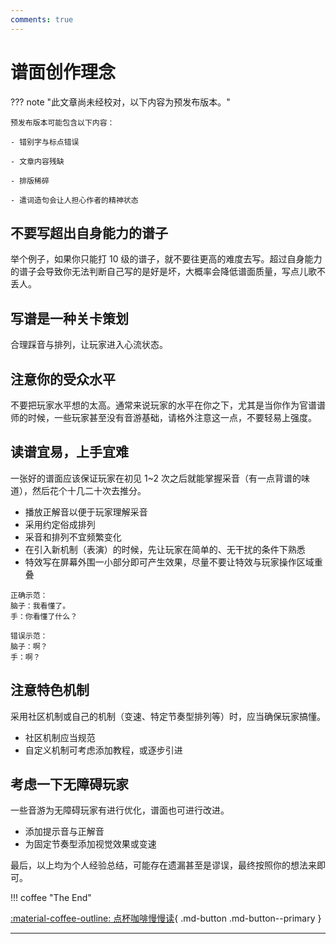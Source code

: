 ```yaml
---
comments: true
---
```



# 谱面创作理念


??? note "此文章尚未经校对，以下内容为预发布版本。"

    预发布版本可能包含以下内容：
  
    - 错别字与标点错误
  
    - 文章内容残缺
  
    - 排版稀碎
  
    - 遣词造句会让人担心作者的精神状态


## 不要写超出自身能力的谱子

举个例子，如果你只能打 10 级的谱子，就不要往更高的难度去写。超过自身能力的谱子会导致你无法判断自己写的是好是坏，大概率会降低谱面质量，写点儿歌不丢人。


## 写谱是一种关卡策划

合理踩音与排列，让玩家进入心流状态。


## 注意你的受众水平

不要把玩家水平想的太高。通常来说玩家的水平在你之下，尤其是当你作为官谱谱师的时候，一些玩家甚至没有音游基础，请格外注意这一点，不要轻易上强度。


## 读谱宜易，上手宜难

一张好的谱面应该保证玩家在初见 1~2 次之后就能掌握采音（有一点背谱的味道），然后花个十几二十次去推分。

- 播放正解音以便于玩家理解采音
- 采用约定俗成排列
- 采音和排列不宜频繁变化
- 在引入新机制（表演）的时候，先让玩家在简单的、无干扰的条件下熟悉
- 特效写在屏幕外围一小部分即可产生效果，尽量不要让特效与玩家操作区域重叠

```
正确示范：
脑子：我看懂了。
手：你看懂了什么？
```

```
错误示范：
脑子：啊？
手：啊？
```

## 注意特色机制

采用社区机制或自己的机制（变速、特定节奏型排列等）时，应当确保玩家搞懂。

- 社区机制应当规范
- 自定义机制可考虑添加教程，或逐步引进


## 考虑一下无障碍玩家

一些音游为无障碍玩家有进行优化，谱面也可进行改进。

- 添加提示音与正解音
- 为固定节奏型添加视觉效果或变速


最后，以上均为个人经验总结，可能存在遗漏甚至是谬误，最终按照你的想法来即可。


!!! coffee "The End"

[:material-coffee-outline: 点杯咖啡慢慢读](https://afdian.net/a/chenluan){ .md-button .md-button--primary }

---
